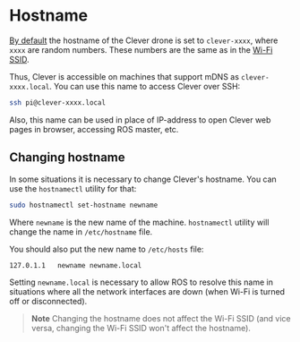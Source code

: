 # Hostname

[By default](microsd_images.md) the hostname of the Clever drone is set to `clever-xxxx`, where `xxxx` are random numbers. These numbers are the same as in the [Wi-Fi SSID](wifi.md).

Thus, Clever is accessible on machines that support mDNS as `clever-xxxx.local`. You can use this name to access Clever over SSH:

```bash
ssh pi@clever-xxxx.local
```

Also, this name can be used in place of IP-address to open Clever web pages in browser, accessing ROS master, etc.

## Changing hostname

In some situations it is necessary to change Clever's hostname. You can use the `hostnamectl` utility for that:

```bash
sudo hostnamectl set-hostname newname
```

Where `newname` is the new name of the machine. `hostnamectl` utility will change the name in `/etc/hostname` file.

You should also put the new name to `/etc/hosts` file:

```txt
127.0.1.1	newname newname.local
```

Setting `newname.local` is necessary to allow ROS to resolve this name in situations where all the network interfaces are down (when Wi-Fi is turned off or disconnected).

> **Note** Changing the hostname does not affect the Wi-Fi SSID (and vice versa, changing the Wi-Fi SSID won't affect the hostname).
